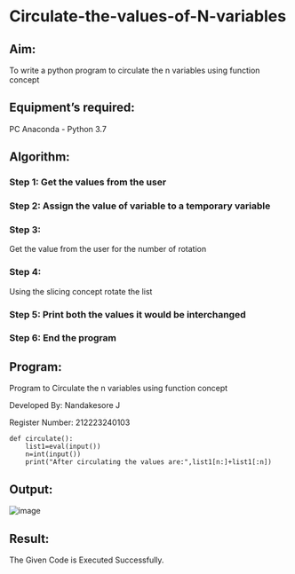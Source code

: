 # Circulate-the-values-of-N-variables
## Aim:
To write a python program to circulate the n variables using function concept
## Equipment’s required:
PC
Anaconda - Python 3.7
## Algorithm: 
### Step 1: Get the values from the user
### Step 2: Assign the value of variable to a temporary variable
### Step 3: 
Get the value from the user for the number of rotation
### Step 4: 
Using the slicing concept rotate the list

### Step 5: Print both the values it would be interchanged
### Step 6: End the program
## Program:

Program to Circulate the n variables using function concept

Developed By: Nandakesore J

Register Number: 212223240103
```
def circulate():
    list1=eval(input())
    n=int(input())
    print("After circulating the values are:",list1[n:]+list1[:n])
```

## Output:

![image](https://github.com/Nandakesore0210/Circulate-the-values-of-N-variables/assets/149365088/521077f6-35b5-4b62-a2e0-c77933b66703)


## Result:

The Given Code is Executed Successfully. 
